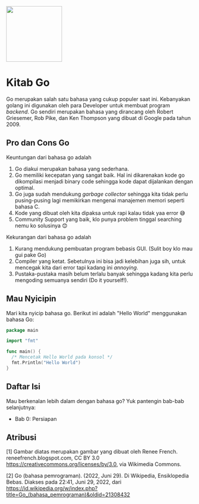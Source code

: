 <img src="https://upload.wikimedia.org/wikipedia/commons/6/6f/Go_gopher_mascot_bw.png" alt="" width="150" />

# Kitab Go

Go merupakan salah satu bahasa yang cukup populer saat ini. Kebanyakan golang ini digunakan oleh para Developer untuk membuat program _backend_. Go sendiri merupakan bahasa yang dirancang oleh Robert Griesemer, Rob Pike, dan Ken Thompson yang dibuat di Google pada tahun 2009.

## Pro dan Cons Go

Keuntungan dari bahasa go adalah

1. Go diakui merupakan bahasa yang sederhana.
2. Go memiliki kecepatan yang sangat baik. Hal ini dikarenakan kode go dikompilasi menjadi binary code sehingga kode dapat dijalankan dengan optimal.
3. Go juga sudah mendukung _garbage collector_ sehingga kita tidak perlu pusing-pusing lagi memikirkan mengenai manajemen memori seperti bahasa C.
4. Kode yang dibuat oleh kita dipaksa untuk rapi kalau tidak yaa error 😅
5. Community Support yang baik, klo punya problem tinggal searching nemu ko solusinya 😊

Kekurangan dari bahasa go adalah

1. Kurang mendukung pembuatan program bebasis GUI. (Sulit boy klo mau gui pake Go)
2. Compiler yang ketat. Sebetulnya ini bisa jadi kelebihan juga sih, untuk mencegak kita dari error tapi kadang ini _annoying_.
3. Pustaka-pustaka masih belum terlalu banyak sehingga kadang kita perlu mengoding semuanya sendiri (Do it yourself!).

## Mau Nyicipin

Mari kita nyicip bahasa go. Berikut ini adalah "Hello World" menggunakan bahasa Go:

```go
package main

import "fmt"

func main() {
  /* Mencetak Hello World pada konsol */
  fmt.Println("Hello World")
}
```

## Daftar Isi

Mau berkenalan lebih dalam dengan bahasa go? Yuk pantengin bab-bab selanjutnya:

- Bab 0: Persiapan

## Atribusi

[1] Gambar diatas merupakan gambar yang dibuat oleh Renee French. reneefrench.blogspot.com, CC BY 3.0 <https://creativecommons.org/licenses/by/3.0>, via Wikimedia Commons.

[2] Go (bahasa pemrograman). (2022, Juni 29). Di Wikipedia, Ensiklopedia Bebas. Diakses pada 22:41, Juni 29, 2022, dari https://id.wikipedia.org/w/index.php?title=Go_(bahasa_pemrograman)&oldid=21308432
